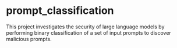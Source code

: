 # prompt_classification
This project investigates the security of large language models by performing binary classification of a set of input prompts to discover malicious prompts.

